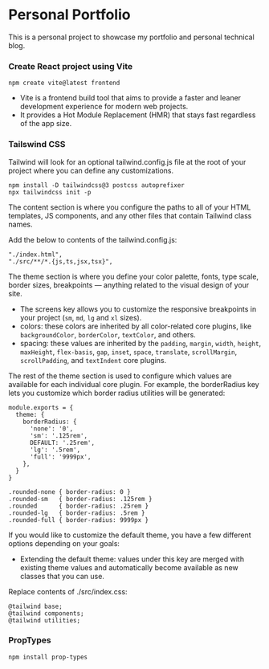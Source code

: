 # Personal Portfolio
This is a personal project to showcase my portfolio and personal technical blog.

### Create React project using Vite

```
npm create vite@latest frontend
```

- Vite is a frontend build tool that aims to provide a faster and leaner development experience for modern web projects.
- It provides a Hot Module Replacement (HMR) that stays fast regardless of the app size.

### Tailswind CSS

Tailwind will look for an optional tailwind.config.js file at the root of your project where you can define any customizations.

```
npm install -D tailwindcss@3 postcss autoprefixer
npx tailwindcss init -p
```

The content section is where you configure the paths to all of your HTML templates, JS components, and any other files that contain Tailwind class names.

Add the below to contents of the tailwind.config.js:
```
"./index.html",
"./src/**/*.{js,ts,jsx,tsx}",
```

The theme section is where you define your color palette, fonts, type scale, border sizes, breakpoints — anything related to the visual design of your site.
- The screens key allows you to customize the responsive breakpoints in your project (`sm`, `md`, `lg` and `xl` sizes).
- colors: these colors are inherited by all color-related core plugins, like `backgroundColor`, `borderColor`, `textColor`, and others.
- spacing: these values are inherited by the `padding`, `margin`, `width`, `height`, `maxHeight`, `flex-basis`, `gap`, `inset`, `space`, `translate`, `scrollMargin`, `scrollPadding`, and `textIndent` core plugins.

The rest of the theme section is used to configure which values are available for each individual core plugin. For example, the borderRadius key lets you customize which border radius utilities will be generated:
```
module.exports = {
  theme: {
    borderRadius: {
      'none': '0',
      'sm': '.125rem',
      DEFAULT: '.25rem',
      'lg': '.5rem',
      'full': '9999px',
    },
  }
}

.rounded-none { border-radius: 0 }
.rounded-sm   { border-radius: .125rem }
.rounded      { border-radius: .25rem }
.rounded-lg   { border-radius: .5rem }
.rounded-full { border-radius: 9999px }
```

If you would like to customize the default theme, you have a few different options depending on your goals:
- Extending the default theme: values under this key are merged with existing theme values and automatically become available as new classes that you can use.



Replace contents of ./src/index.css:
```
@tailwind base;
@tailwind components;
@tailwind utilities;
```

### PropTypes
```
npm install prop-types
```